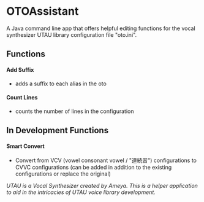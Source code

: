 # OTOAssistant
A Java command line app that offers helpful editing functions for the vocal synthesizer UTAU library configuration file "oto.ini".


## Functions
#### Add Suffix
+ adds a suffix to each alias in the oto
#### Count Lines
+ counts the number of lines in the configuration


## In Development Functions
#### Smart Convert
+ Convert from VCV (vowel consonant vowel / "連続音") configurations to CVVC configurations (can be added in addition to the existing configurations or replace the original)





_UTAU is a Vocal Synthesizer created by Ameya._
_This is a helper application to aid in the intricacies of UTAU voice library development._
